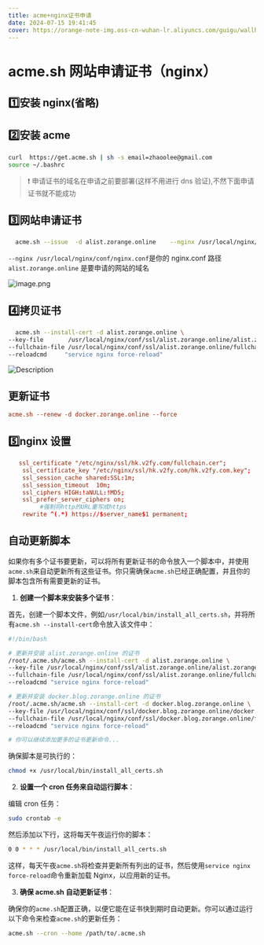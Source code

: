 ```yaml
---
title: acme+nginx证书申请
date: 2024-07-15 19:41:45
cover: https://orange-note-img.oss-cn-wuhan-lr.aliyuncs.com/guigu/wallhaven-5g8wq1_1920x1080.png
---
```


# acme.sh 网站申请证书（nginx）

## :one:安装 nginx(省略)

## :two:安装 acme

```bash
curl  https://get.acme.sh | sh -s email=zhaoolee@gmail.com
source ~/.bashrc
```

> :exclamation: 申请证书的域名在申请之前要部署(这样不用进行 dns 验证),不然下面申请证书就不能成功

## :three:网站申请证书

```bash
  acme.sh --issue  -d alist.zorange.online    --nginx /usr/local/nginx/conf/nginx.conf
```

`--nginx /usr/local/nginx/conf/nginx.conf`是你的 nginx.conf 路径
`alist.zorange.online` 是要申请的网站的域名

![image.png](https://server.blog.zorange.online/files/download/a6fe12cbcb6949a99ac3c47eca410e36.png)

## :four:拷贝证书

```bash
  acme.sh --install-cert -d alist.zorange.online \
--key-file       /usr/local/nginx/conf/ssl/alist.zorange.online/alist.zorange.online.key  \
--fullchain-file /usr/local/nginx/conf/ssl/alist.zorange.online/fullchain.cer \
--reloadcmd     "service nginx force-reload"
```

![Description](https://server.blog.zorange.online/files/download/eae53845b18e4be38e2abbc73f2624fc.png)

## 更新证书

```conf
acme.sh --renew -d docker.zorange.online --force
```

## :five:nginx 设置

```conf
   ssl_certificate "/etc/nginx/ssl/hk.v2fy.com/fullchain.cer";
    ssl_certificate_key "/etc/nginx/ssl/hk.v2fy.com/hk.v2fy.com.key";
    ssl_session_cache shared:SSL:1m;
    ssl_session_timeout  10m;
    ssl_ciphers HIGH:!aNULL:!MD5;
    ssl_prefer_server_ciphers on;
		 #强制将http的URL重写成https
    rewrite ^(.*) https://$server_name$1 permanent;
```

## 自动更新脚本

如果你有多个证书要更新，可以将所有更新证书的命令放入一个脚本中，并使用`acme.sh`来自动更新所有这些证书。你只需确保`acme.sh`已经正确配置，并且你的脚本包含所有需要更新的证书。

1. **创建一个脚本来安装多个证书**：

首先，创建一个脚本文件，例如`/usr/local/bin/install_all_certs.sh`，并将所有`acme.sh --install-cert`命令放入该文件中：

```sh
#!/bin/bash

# 更新并安装 alist.zorange.online 的证书
/root/.acme.sh/acme.sh --install-cert -d alist.zorange.online \
--key-file /usr/local/nginx/conf/ssl/alist.zorange.online/alist.zorange.online.key \
--fullchain-file /usr/local/nginx/conf/ssl/alist.zorange.online/fullchain.cer \
--reloadcmd "service nginx force-reload"

# 更新并安装 docker.blog.zorange.online 的证书
/root/.acme.sh/acme.sh --install-cert -d docker.blog.zorange.online \
--key-file /usr/local/nginx/conf/ssl/docker.blog.zorange.online/docker.blog.zorange.online.key \
--fullchain-file /usr/local/nginx/conf/ssl/docker.blog.zorange.online/fullchain.cer \
--reloadcmd "service nginx force-reload"

# 你可以继续添加更多的证书更新命令...
```

确保脚本是可执行的：

```sh
chmod +x /usr/local/bin/install_all_certs.sh
```

2. **设置一个 cron 任务来自动运行脚本**：

编辑 cron 任务：

```sh
sudo crontab -e
```

然后添加以下行，这将每天午夜运行你的脚本：

```sh
0 0 * * * /usr/local/bin/install_all_certs.sh
```

这样，每天午夜`acme.sh`将检查并更新所有列出的证书，然后使用`service nginx force-reload`命令重新加载 Nginx，以应用新的证书。

3. **确保 acme.sh 自动更新证书**：

确保你的`acme.sh`配置正确，以便它能在证书快到期时自动更新。你可以通过运行以下命令来检查`acme.sh`的更新任务：

```sh
acme.sh --cron --home /path/to/.acme.sh
```

